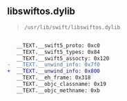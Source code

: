 ## libswiftos.dylib

> `/usr/lib/swift/libswiftos.dylib`

```diff

   __TEXT.__swift5_proto: 0xc0
   __TEXT.__swift5_types: 0x84
   __TEXT.__swift5_assocty: 0x120
-  __TEXT.__unwind_info: 0x7f0
+  __TEXT.__unwind_info: 0x800
   __TEXT.__eh_frame: 0x318
   __TEXT.__objc_classname: 0x19
   __TEXT.__objc_methname: 0xb

```

